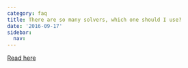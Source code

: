 ```yaml
---
category: faq
title: There are so many solvers, which one should I use?
date: '2016-09-17'
sidebar:
  nav:
---
```


 [Read here](/allsolvers)
